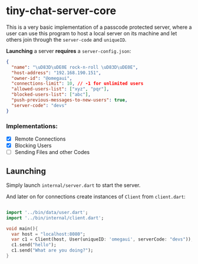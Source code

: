 
# tiny-chat-server-core

This is a very basic implementation of a passcode protected server,
where a user can use this program to host a local server on its machine and let others join through the `server-code`
and `uniqueID`.

**Launching** a server **requires** a `server-config.json`:
```json
{
  "name": "\uD83D\uDE0E rock-n-roll \uD83D\uDE0E",
  "host-address": "192.168.190.151",
  "owner-id": "@omegaui",
  "connections-limit": 10, // -1 for unlimited users
  "allowed-users-list": ["xyz", "pqr"],
  "blocked-users-list": ["abc"],
  "push-previous-messages-to-new-users": true,
  "server-code": "devs"
}
```

### Implementations:

- [x] Remote Connections
- [x] Blocking Users
- [ ] Sending Files and other Codes

## Launching 
Simply launch `internal/server.dart` to start the server.

And later on for connections create instances of `Client` from `client.dart`:
```dart

import '../bin/data/user.dart';
import '../bin/internal/client.dart';

void main(){
  var host = "localhost:8080";
  var c1 = Client(host, User(uniqueID: 'omegaui', serverCode: "devs"));
  c1.send("hello");
  c1.send("What are you doing?");
}
```


